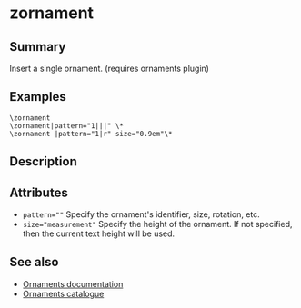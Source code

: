 # zornament
## Summary
Insert a single ornament. (requires ornaments plugin)
## Examples
```
\zornament
\zornament|pattern="1|||" \*
\zornament |pattern="1|r" size="0.9em"\*
```
## Description

## Attributes
* `pattern=""` Specify the ornament's identifier, size, rotation, etc.
* `size="measurement"` Specify the height of the ornament. If not specified, then the current text height will be used.
## See also
* [Ornaments documentation](../documentation/ornaments.md)
* [Ornaments catalogue](../documentation/OrnamentsCatalogue.pdf)